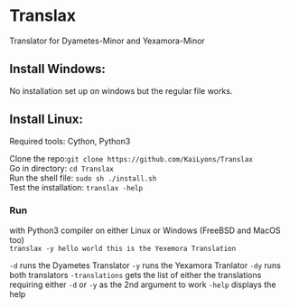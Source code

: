 # Translax
Translator for Dyametes-Minor and Yexamora-Minor

## Install Windows:
No installation set up on windows but the regular file works.

## Install Linux:
Required tools: Cython, Python3

Clone the repo:`git clone https://github.com/KaiLyons/Translax` \
Go in directory: `cd Translax` \
Run the shell file: `sudo sh ./install.sh` \
Test the installation: `translax -help`

### Run
with Python3 compiler on either Linux or Windows (FreeBSD and MacOS too) \
`translax -y hello world this is the Yexemora Translation`

`-d` runs the Dyametes Translator
`-y` runs the Yexamora Tranlator
`-dy` runs both translators
`-translations` gets the list of either the translations requiring either `-d` or `-y` as the 2nd argument to work
`-help` displays the help
